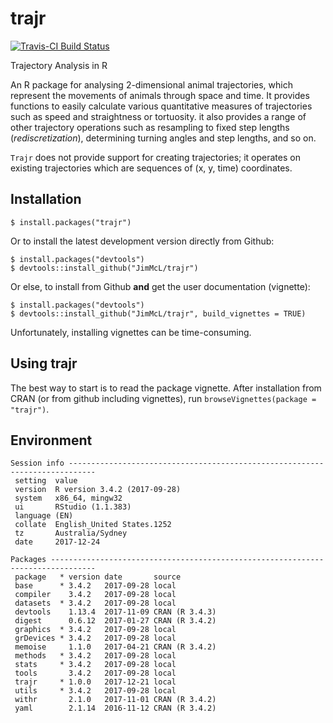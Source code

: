 # trajr

[![Travis-CI Build Status](https://travis-ci.org/JimMcL/trajr.svg?branch=master)](https://travis-ci.org/JimMcL/trajr)

Trajectory Analysis in R

An R package for analysing 2-dimensional animal trajectories, which represent the movements of animals through space and time. It provides functions to easily calculate various quantitative measures of trajectories such as speed and straightness or tortuosity. it also provides a range of other trajectory operations such as resampling to fixed step lengths (_rediscretization_), determining turning angles and step lengths, and so on.

`Trajr` does not provide support for creating trajectories; it operates on existing trajectories which are sequences of (x, y, time) coordinates.

## Installation
    $ install.packages("trajr")

Or to install the latest development version directly from Github:

    $ install.packages("devtools")
    $ devtools::install_github("JimMcL/trajr")
    
Or else, to install from Github **and** get the user documentation (vignette):

    $ install.packages("devtools")
    $ devtools::install_github("JimMcL/trajr", build_vignettes = TRUE)
    
Unfortunately, installing vignettes can be time-consuming.

## Using trajr

The best way to start is to read the package vignette. After installation from CRAN (or from github including vignettes), run `browseVignettes(package = "trajr")`.

## Environment
```
Session info ----------------------------------------------------------------------------
 setting  value                       
 version  R version 3.4.2 (2017-09-28)
 system   x86_64, mingw32             
 ui       RStudio (1.1.383)           
 language (EN)                        
 collate  English_United States.1252  
 tz       Australia/Sydney            
 date     2017-12-24                  

Packages --------------------------------------------------------------------------------
 package   * version date       source        
 base      * 3.4.2   2017-09-28 local         
 compiler    3.4.2   2017-09-28 local         
 datasets  * 3.4.2   2017-09-28 local         
 devtools    1.13.4  2017-11-09 CRAN (R 3.4.3)
 digest      0.6.12  2017-01-27 CRAN (R 3.4.2)
 graphics  * 3.4.2   2017-09-28 local         
 grDevices * 3.4.2   2017-09-28 local         
 memoise     1.1.0   2017-04-21 CRAN (R 3.4.2)
 methods   * 3.4.2   2017-09-28 local         
 stats     * 3.4.2   2017-09-28 local         
 tools       3.4.2   2017-09-28 local         
 trajr     * 1.0.0   2017-12-21 local         
 utils     * 3.4.2   2017-09-28 local         
 withr       2.1.0   2017-11-01 CRAN (R 3.4.2)
 yaml        2.1.14  2016-11-12 CRAN (R 3.4.2)
```
